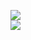 [![](https://img.shields.io/badge/Made%20With-Github%20Spray-lightgrey.svg?style=for-the-badge&logo=github)](https://github.com/Annihil/github-spray#14701)  
[![](https://i.imgur.com/2DrTn0Z.gif)](https://github.com/Annihil/github-spray)